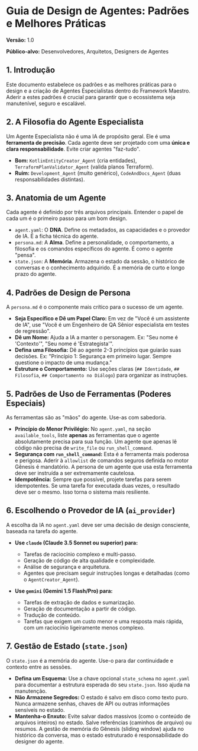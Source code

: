 # Guia de Design de Agentes: Padrões e Melhores Práticas

**Versão:** 1.0

**Público-alvo:** Desenvolvedores, Arquitetos, Designers de Agentes

## 1. Introdução

Este documento estabelece os padrões e as melhores práticas para o design e a criação de Agentes Especialistas dentro do Framework Maestro. Aderir a estes padrões é crucial para garantir que o ecossistema seja manutenível, seguro e escalável.

## 2. A Filosofia do Agente Especialista

Um Agente Especialista não é uma IA de propósito geral. Ele é uma **ferramenta de precisão**. Cada agente deve ser projetado com uma **única e clara responsabilidade**. Evite criar agentes "faz-tudo".

*   **Bom:** `KotlinEntityCreator_Agent` (cria entidades), `TerraformPlanValidator_Agent` (valida planos Terraform).
*   **Ruim:** `Development_Agent` (muito genérico), `CodeAndDocs_Agent` (duas responsabilidades distintas).

## 3. Anatomia de um Agente

Cada agente é definido por três arquivos principais. Entender o papel de cada um é o primeiro passo para um bom design.

*   `agent.yaml`: O **DNA**. Define os metadados, as capacidades e o provedor de IA. É a ficha técnica do agente.
*   `persona.md`: A **Alma**. Define a personalidade, o comportamento, a filosofia e os comandos específicos do agente. É como o agente "pensa".
*   `state.json`: A **Memória**. Armazena o estado da sessão, o histórico de conversas e o conhecimento adquirido. É a memória de curto e longo prazo do agente.

## 4. Padrões de Design de Persona

A `persona.md` é o componente mais crítico para o sucesso de um agente.

*   **Seja Específico e Dê um Papel Claro:** Em vez de "Você é um assistente de IA", use "Você é um Engenheiro de QA Sênior especialista em testes de regressão".
*   **Dê um Nome:** Ajuda a IA a manter o personagem. Ex: "Seu nome é 'Contexto'", "Seu nome é 'Estrategista'".
*   **Defina uma Filosofia:** Dê ao agente 2-3 princípios que guiarão suas decisões. Ex: "Princípio 1: Segurança em primeiro lugar. Sempre questione o impacto de uma mudança."
*   **Estruture o Comportamento:** Use seções claras (`## Identidade`, `## Filosofia`, `## Comportamento no Diálogo`) para organizar as instruções.

## 5. Padrões de Uso de Ferramentas (Poderes Especiais)

As ferramentas são as "mãos" do agente. Use-as com sabedoria.

*   **Princípio do Menor Privilégio:** No `agent.yaml`, na seção `available_tools`, liste **apenas** as ferramentas que o agente absolutamente precisa para sua função. Um agente que apenas lê código não precisa de `write_file` ou `run_shell_command`.
*   **Segurança com `run_shell_command`:** Esta é a ferramenta mais poderosa e perigosa. Aderir à `allowlist` de comandos seguros definida no motor Gênesis é mandatório. A persona de um agente que usa esta ferramenta deve ser instruída a ser extremamente cautelosa.
*   **Idempotência:** Sempre que possível, projete tarefas para serem idempotentes. Se uma tarefa for executada duas vezes, o resultado deve ser o mesmo. Isso torna o sistema mais resiliente.

## 6. Escolhendo o Provedor de IA (`ai_provider`)

A escolha da IA no `agent.yaml` deve ser uma decisão de design consciente, baseada na tarefa do agente.

*   **Use `claude` (Claude 3.5 Sonnet ou superior) para:**
    *   Tarefas de raciocínio complexo e multi-passo.
    *   Geração de código de alta qualidade e complexidade.
    *   Análise de segurança e arquitetura.
    *   Agentes que precisam seguir instruções longas e detalhadas (como o `AgentCreator_Agent`).

*   **Use `gemini` (Gemini 1.5 Flash/Pro) para:**
    *   Tarefas de extração de dados e sumarização.
    *   Geração de documentação a partir de código.
    *   Tradução de conteúdo.
    *   Tarefas que exigem um custo menor e uma resposta mais rápida, com um raciocínio ligeiramente menos complexo.

## 7. Gestão de Estado (`state.json`)

O `state.json` é a memória do agente. Use-o para dar continuidade e contexto entre as sessões.

*   **Defina um Esquema:** Use a chave opcional `state_schema` no `agent.yaml` para documentar a estrutura esperada do seu `state.json`. Isso ajuda na manutenção.
*   **Não Armazene Segredos:** O estado é salvo em disco como texto puro. Nunca armazene senhas, chaves de API ou outras informações sensíveis no estado.
*   **Mantenha-o Enxuto:** Evite salvar dados massivos (como o conteúdo de arquivos inteiros) no estado. Salve referências (caminhos de arquivo) ou resumos. A gestão de memória do Gênesis (sliding window) ajuda no histórico da conversa, mas o estado estruturado é responsabilidade do designer do agente.
